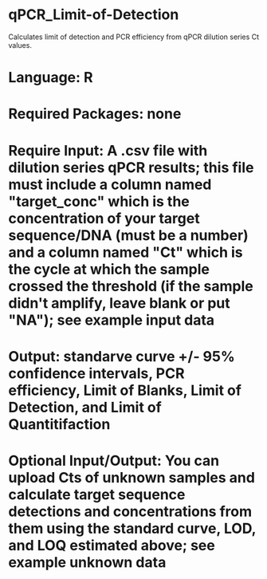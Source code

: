 # qPCR_Limit-of-Detection
Calculates limit of detection and PCR efficiency from qPCR dilution series Ct values.

# Language: R
# Required Packages: none
# Require Input: A .csv file with dilution series qPCR results; this file must include a column named "target_conc" which is the concentration of your target sequence/DNA (must be a number) and a column named "Ct" which is the cycle at which the sample crossed the threshold (if the sample didn't amplify, leave blank or put "NA"); see example input data
# Output: standarve curve +/- 95% confidence intervals, PCR efficiency, Limit of Blanks, Limit of Detection, and Limit of Quantitifaction
# Optional Input/Output: You can upload Cts of unknown samples and calculate target sequence detections and concentrations from them using the standard curve, LOD, and LOQ estimated above; see example unknown data
